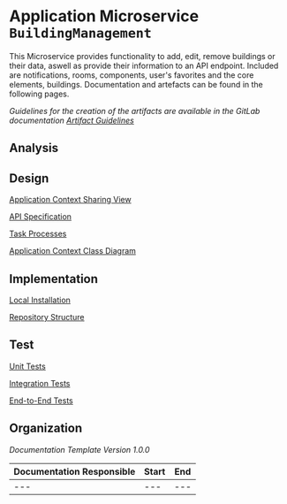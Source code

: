 # Application Microservice **`BuildingManagement`** 

This Microservice provides functionality to add, edit, remove buildings or their data, aswell as provide their information to an API endpoint. Included are notifications, rooms, components, user's favorites and the core elements, buildings. Documentation and artefacts can be found in the following pages.

*Guidelines for the creation of the artifacts are available in the GitLab documentation [Artifact Guidelines](https://git.scc.kit.edu/cm-tm/cm-team/1-1.cmdocumentation/3.artifactguidelines)*

## Analysis



## Design

[Application Context Sharing View](pages/application_context_sharing_view.md)

[API Specification](api/building_management.proto) 

[Task Processes](pages/task_processes.md) 

[Application Context Class Diagram](pages/application_context_class_diagram.md) 

## Implementation

[Local Installation](pages/installation.md)

[Repository Structure](pages/repository_structure.md)

## Test

[Unit Tests](pages/unit_tests.md)

[Integration Tests](pages/integration_tests.md)

[End-to-End Tests](pages/end_to_end_tests.md)

## Organization

*Documentation Template Version 1.0.0*

| Documentation Responsible | Start | End  |
| ------------------------- | ----- | ---- |
| ---                       | ---   | ---  |


